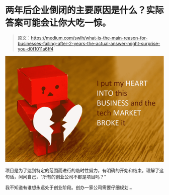 # 两年后企业倒闭的主要原因是什么？实际答案可能会让你大吃一惊。

> 原文：<https://medium.com/swlh/what-is-the-main-reason-for-businesses-failing-after-2-years-the-actual-answer-might-surprise-you-d0f1011a6ff4>

![](img/e3539de8e140cbdb98322abac860fb39.png)

项目是为了达到特定的范围而进行的临时性努力，有明确的开始和结束。理解了这句话，问问自己，“所有的创业公司不都是项目吗？”

我不知道有谁想永远处于创业阶段。创办一家公司需要仔细规划…